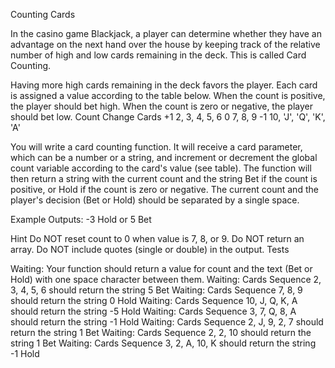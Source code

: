 Counting Cards

In the casino game Blackjack, a player can determine whether they have an advantage on the next hand over the house by keeping track of the relative number of high and low cards remaining in the deck. This is called Card Counting.

Having more high cards remaining in the deck favors the player. Each card is assigned a value according to the table below. When the count is positive, the player should bet high. When the count is zero or negative, the player should bet low.
Count Change	Cards
+1	2, 3, 4, 5, 6
0	7, 8, 9
-1	10, 'J', 'Q', 'K', 'A'

You will write a card counting function. It will receive a card parameter, which can be a number or a string, and increment or decrement the global count variable according to the card's value (see table). The function will then return a string with the current count and the string Bet if the count is positive, or Hold if the count is zero or negative. The current count and the player's decision (Bet or Hold) should be separated by a single space.

Example Outputs: -3 Hold or 5 Bet

Hint
Do NOT reset count to 0 when value is 7, 8, or 9.
Do NOT return an array.
Do NOT include quotes (single or double) in the output.
Tests

Waiting: Your function should return a value for count and the text (Bet or Hold) with one space character between them.
Waiting: Cards Sequence 2, 3, 4, 5, 6 should return the string 5 Bet
Waiting: Cards Sequence 7, 8, 9 should return the string 0 Hold
Waiting: Cards Sequence 10, J, Q, K, A should return the string -5 Hold
Waiting: Cards Sequence 3, 7, Q, 8, A should return the string -1 Hold
Waiting: Cards Sequence 2, J, 9, 2, 7 should return the string 1 Bet
Waiting: Cards Sequence 2, 2, 10 should return the string 1 Bet
Waiting: Cards Sequence 3, 2, A, 10, K should return the string -1 Hold
